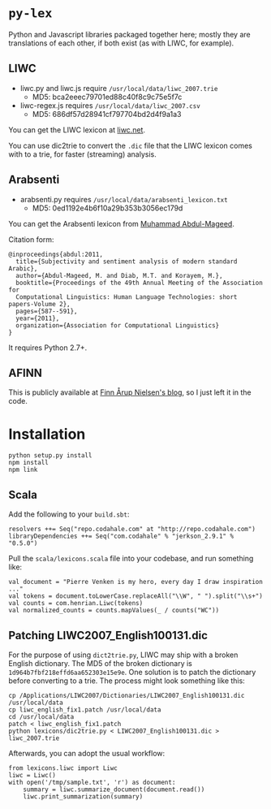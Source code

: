 # `py-lex`

Python and Javascript libraries packaged together here;
mostly they are translations of each other, if both exist (as with LIWC, for example).

## LIWC

- liwc.py and liwc.js require `/usr/local/data/liwc_2007.trie`
  - MD5: bca2eeec79701ed88c40f8c9c75e5f7c
- liwc-regex.js requires `/usr/local/data/liwc_2007.csv`
  - MD5: 686df57d28941cf797704bd2d4f9a1a3

You can get the LIWC lexicon at [liwc.net](http://liwc.net/).

You can use dic2trie to convert the `.dic` file that the LIWC lexicon comes
with to a trie, for faster (streaming) analysis.

## Arabsenti

- arabsenti.py requires `/usr/local/data/arabsenti_lexicon.txt`
  - MD5: 0ed1192e4b6f10a29b353b3056ec179d

You can get the Arabsenti lexicon from [Muhammad Abdul-Mageed](http://mumageed.blogspot.com/).

Citation form:

    @inproceedings{abdul:2011,
      title={Subjectivity and sentiment analysis of modern standard Arabic},
      author={Abdul-Mageed, M. and Diab, M.T. and Korayem, M.},
      booktitle={Proceedings of the 49th Annual Meeting of the Association for
      Computational Linguistics: Human Language Technologies: short papers-Volume 2},
      pages={587--591},
      year={2011},
      organization={Association for Computational Linguistics}
    }

It requires Python 2.7+.

## AFINN

This is publicly available at [Finn Årup Nielsen's blog](http://fnielsen.posterous.com/afinn-a-new-word-list-for-sentiment-analysis), so I just left it in the code.

# Installation

    python setup.py install
    npm install
    npm link

## Scala

Add the following to your `build.sbt`:

    resolvers ++= Seq("repo.codahale.com" at "http://repo.codahale.com")
    libraryDependencies ++= Seq("com.codahale" % "jerkson_2.9.1" % "0.5.0")

Pull the `scala/lexicons.scala` file into your codebase, and run something like:

    val document = "Pierre Venken is my hero, every day I draw inspiration ..."
    val tokens = document.toLowerCase.replaceAll("\\W", " ").split("\\s+")
    val counts = com.henrian.Liwc(tokens)
    val normalized_counts = counts.mapValues(_ / counts("WC"))

## Patching LIWC2007_English100131.dic

For the purpose of using `dict2trie.py`, LIWC may ship with a broken English dictionary.  The MD5 of the broken dictionary is `1d964b7fbf218effd6aa652303e15e9e`. One solution is to patch the dictionary before converting to a trie.  The process might look something like this:

    cp /Applications/LIWC2007/Dictionaries/LIWC2007_English100131.dic /usr/local/data
    cp liwc_english_fix1.patch /usr/local/data
    cd /usr/local/data
    patch < liwc_english_fix1.patch
    python lexicons/dic2trie.py < LIWC2007_English100131.dic > liwc_2007.trie

Afterwards, you can adopt the usual workflow:

    from lexicons.liwc import Liwc
    liwc = Liwc()
    with open('/tmp/sample.txt', 'r') as document:
        summary = liwc.summarize_document(document.read())
        liwc.print_summarization(summary)
